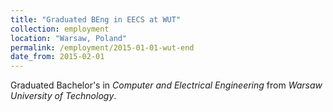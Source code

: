 ```yaml
---
title: "Graduated BEng in EECS at WUT"
collection: employment
location: "Warsaw, Poland"
permalink: /employment/2015-01-01-wut-end
date_from: 2015-02-01
---
```

Graduated Bachelor's in *Computer and Electrical Engineering* from *Warsaw University of Technology*.
